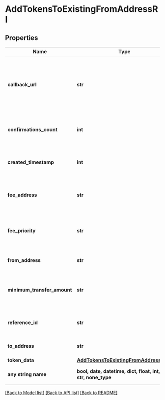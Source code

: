 # AddTokensToExistingFromAddressRI


## Properties
Name | Type | Description | Notes
------------ | ------------- | ------------- | -------------
**callback_url** | **str** | Represents the URL that is set by the customer where the callback will be received at. The callback notification will be received only if and when the event occurs. &#x60;We support ONLY httpS type of protocol&#x60;. | 
**confirmations_count** | **int** | Represents the number of confirmations, i.e. the amount of blocks that have been built on top of this block. | 
**created_timestamp** | **int** | Defines the specific time/date when the automatic forwarding was created in Unix Timestamp. | 
**fee_address** | **str** | Represents the specific fee address, which is always automatically generated. Users must fund it. | 
**fee_priority** | **str** | Represents the fee priority of the automation, whether it is \&quot;SLOW\&quot;, \&quot;STANDARD\&quot; or \&quot;FAST\&quot;. | 
**from_address** | **str** | Represents the hash of the address that forwards the tokens. | 
**minimum_transfer_amount** | **str** | Represents the minimum transfer amount of the tokens in the &#x60;fromAddress&#x60; that can be allowed for an automatic forwarding. | 
**reference_id** | **str** | Represents a unique ID used to reference the specific callback subscription. | 
**to_address** | **str** | Represents the hash of the address the tokens are forwarded to. | 
**token_data** | [**AddTokensToExistingFromAddressRITS**](AddTokensToExistingFromAddressRITS.md) |  | 
**any string name** | **bool, date, datetime, dict, float, int, list, str, none_type** | any string name can be used but the value must be the correct type | [optional]

[[Back to Model list]](../README.md#documentation-for-models) [[Back to API list]](../README.md#documentation-for-api-endpoints) [[Back to README]](../README.md)


